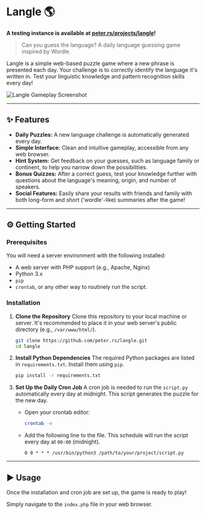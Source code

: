 # Langle 🌎
**A testing instance is available at [peter.rs/projects/langle](https://peter.rs/projects/langle)!**
> Can you guess the language? A daily language guessing game inspired by Wordle.

Langle is a simple web-based puzzle game where a new phrase is presented each day. Your challenge is to correctly identify the language it's written in. Test your linguistic knowledge and pattern recognition skills every day!

![Langle Gameplay Screenshot](https://i.imgur.com/TlC6ZSQ.png)

---

## ✨ Features

* **Daily Puzzles:** A new language challenge is automatically generated every day.
* **Simple Interface:** Clean and intuitive gameplay, accessible from any web browser.
* **Hint System:** Get feedback on your guesses, such as language family or continent, to help you narrow down the possibilities.
* **Bonus Quizzes:** After a correct guess, test your knowledge further with questions about the language's meaning, origin, and number of speakers.
* **Social Features:** Easily share your results with friends and family with both long-form and short ('wordle'-like) summaries after the game!
---

## ⚙️ Getting Started

### Prerequisites

You will need a server environment with the following installed:

* A web server with PHP support (e.g., Apache, Nginx)
* Python 3.x
* `pip` 
* `crontab`, or any other way to routinely run the script.

### Installation

1.  **Clone the Repository**
    Clone this repository to your local machine or server. It's recommended to place it in your web server's public directory (e.g., `/var/www/html/`).
    ```sh
    git clone https://github.com/peter.rs/langle.git
    cd langle
    ```

2.  **Install Python Dependencies**
    The required Python packages are listed in `requirements.txt`. Install them using `pip`.
    ```sh
    pip install -r requirements.txt
    ```

3.  **Set Up the Daily Cron Job**
    A cron job is needed to run the `script.py` automatically every day at midnight. This script generates the puzzle for the new day.

    * Open your crontab editor:
        ```sh
        crontab -e
        ```
    * Add the following line to the file. This schedule will run the script every day at `00:00` (midnight).
        ```crontab
        0 0 * * * /usr/bin/python3 /path/to/your/project/script.py
        ```

---

## ▶️ Usage

Once the installation and cron job are set up, the game is ready to play!

Simply navigate to the `index.php` file in your web browser.